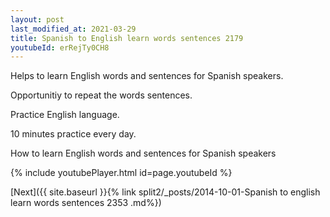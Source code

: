 ```yaml
---
layout: post
last_modified_at: 2021-03-29
title: Spanish to English learn words sentences 2179 
youtubeId: erRejTy0CH8
---
```

 
 
Helps to learn English words and sentences for Spanish speakers.

Opportunitiy to repeat the words sentences. 

Practice English language. 
 
10 minutes practice every day. 
 
How to learn English words and sentences for Spanish speakers 
 
{% include youtubePlayer.html id=page.youtubeId %}
 
 
[Next]({{ site.baseurl }}{% link  split2/_posts/2014-10-01-Spanish to english learn words sentences 2353 .md%})
 

